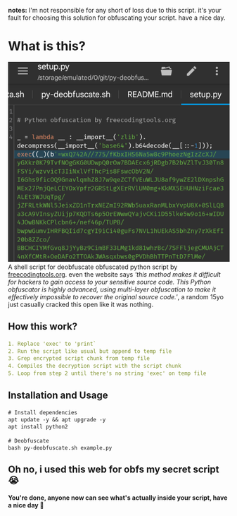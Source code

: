**notes:** I'm not responsible for any short of loss due to this script. it's your fault for choosing this solution for obfuscating your script. have a nice day.

# What is this?
![freecodingtools.org obfuscated script sample](./.assets/sample.png)
A shell script for deobfuscate obfuscated python script by [freecodingtools.org](https://freecodingtools.org/py-obfuscator). even the website says _'this method makes it difficult for hackers to gain access to your sensitive source code. This Python obfuscator is highly advanced, using multi-layer obfuscation to make it effectively impossible to recover the original source code.'_, a random 15yo just casually cracked this open like it was nothing.

## How this work?
```yaml
1. Replace 'exec' to 'print`
2. Run the script like usual but append to temp file
3. Grep encrypted script chunk from temp file
4. Compiles the decryption script with the script chunk
5. Loop from step 2 until there's no string 'exec' on temp file
```

## Installation and Usage
```shell
# Install dependencies
apt update -y && apt upgrade -y
apt install python2

# Deobfuscate
bash py-deobfuscate.sh example.py
```

## Oh no, i used this web for obfs my secret script 😭
**You're done, anyone now can see what's actually inside your script, have a nice day 🧋**

